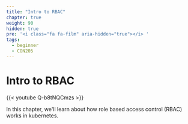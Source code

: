 ```yaml
---
title: "Intro to RBAC"
chapter: true
weight: 90
hidden: true
pre: '<i class="fa fa-film" aria-hidden="true"></i> '
tags:
  - beginner
  - CON205
---
```

# Intro to RBAC

{{< youtube Q-b8tNQCmzs >}}

In this chapter, we'll learn about how role based access control (RBAC) works in kubernetes.

